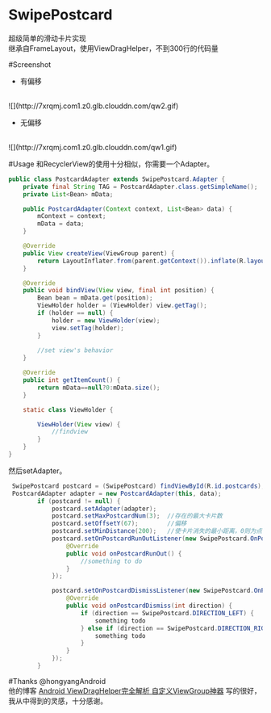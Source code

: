 # SwipePostcard
超级简单的滑动卡片实现<br>
继承自FrameLayout，使用ViewDragHelper，不到300行的代码量<br>

#Screenshot
* 有偏移
<br>
![](http://7xrqmj.com1.z0.glb.clouddn.com/qw2.gif)

* 无偏移
<br>
![](http://7xrqmj.com1.z0.glb.clouddn.com/qw1.gif)

#Usage
和RecyclerView的使用十分相似，你需要一个Adapter。
```java
public class PostcardAdapter extends SwipePostcard.Adapter {
    private final String TAG = PostcardAdapter.class.getSimpleName();
    private List<Bean> mData;

    public PostcardAdapter(Context context, List<Bean> data) {
        mContext = context;
        mData = data;
    }

    @Override
    public View createView(ViewGroup parent) {
        return LayoutInflater.from(parent.getContext()).inflate(R.layout.item_postcard, parent, false);
    }

    @Override
    public void bindView(View view, final int position) {
        Bean bean = mData.get(position);
        ViewHolder holder = (ViewHolder) view.getTag();
        if (holder == null) {
            holder = new ViewHolder(view);
            view.setTag(holder);
        }
       
        //set view's behavior
    }

    @Override
    public int getItemCount() {
        return mData==null?0:mData.size();
    }

    static class ViewHolder {

        ViewHolder(View view) {
            //findview
        }
    }
}
```

然后setAdapter。
```java
 SwipePostcard postcard = (SwipePostcard) findViewById(R.id.postcards);
 PostcardAdapter adapter = new PostcardAdapter(this, data);
        if (postcard != null) {
            postcard.setAdapter(adapter);
            postcard.setMaxPostcardNum(3);  //存在的最大卡片数
            postcard.setOffsetY(67);        //偏移
            postcard.setMinDistance(200);   //使卡片消失的最小距离，0则为点一下就消失了
            postcard.setOnPostcardRunOutListener(new SwipePostcard.OnPostcardRunOutListener() {
                @Override
                public void onPostcardRunOut() {
                    //something to do
                }
            });

            postcard.setOnPostcardDismissListener(new SwipePostcard.OnPostcardDismissListener() {
                @Override
                public void onPostcardDismiss(int direction) {
                    if (direction == SwipePostcard.DIRECTION_LEFT) {
                        something todo
                    } else if (direction == SwipePostcard.DIRECTION_RIGHT) {
                        something todo
                    }
                }
            });
        }
```

#Thanks
@hongyangAndroid
<br>
他的博客 [Android ViewDragHelper完全解析 自定义ViewGroup神器](http://blog.csdn.net/lmj623565791/article/details/46858663)
写的很好，我从中得到的灵感，十分感谢。
